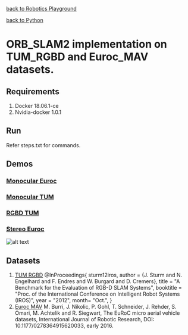 [back to Robotics Playground](https://github.com/sandeepgogadi/Robotics-Playground)

[back to Python](https://github.com/sandeepgogadi/Robotics-Playground/tree/master/Python)

# ORB_SLAM2 implementation on TUM_RGBD and Euroc_MAV datasets.

## Requirements
1. Docker 18.06.1-ce
2. Nvidia-docker 1.0.1

## Run
Refer steps.txt for commands.

## Demos

### [Monocular Euroc](https://github.com/sandeepgogadi/Docker-ORB_SLAM2/blob/master/gifs/monocular_Euroc.gif)
### [Monocular TUM](https://github.com/sandeepgogadi/Docker-ORB_SLAM2/blob/master/gifs/monocular_TUM.gif)
### [RGBD TUM](https://github.com/sandeepgogadi/Docker-ORB_SLAM2/blob/master/gifs/rgbd_TUM.gif)
### [Stereo Euroc](https://github.com/sandeepgogadi/Docker-ORB_SLAM2/blob/master/gifs/stereo_Euroc.gif)

![alt text](https://github.com/sandeepgogadi/Docker-ORB_SLAM2/blob/master/gifs/monocular_Euroc.gif "Monocular Euroc")

## Datasets
1. [TUM RGBD](https://vision.in.tum.de/data/datasets/rgbd-dataset)
@InProceedings{ sturm12iros,
	author = {J. Sturm and N. Engelhard and F. Endres and W. Burgard and D. Cremers},
	title = "A Benchmark for the Evaluation of RGB-D SLAM Systems",
	booktitle = "Proc. of the International Conference on Intelligent Robot Systems (IROS)",
	year = "2012",
	month= "Oct.",
}
2. [Euroc MAV](https://projects.asl.ethz.ch/datasets/doku.php?id=kmavvisualinertialdatasets)
M. Burri, J. Nikolic, P. Gohl, T. Schneider, J. Rehder, S. Omari, M. Achtelik and R. Siegwart, The EuRoC micro aerial vehicle datasets, International Journal of Robotic Research, DOI: 10.1177/0278364915620033, early 2016.
